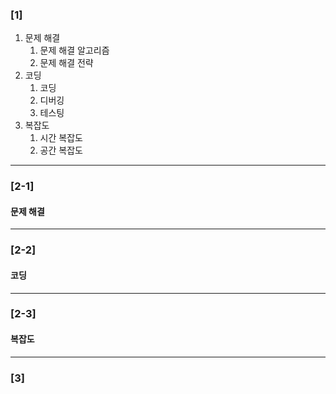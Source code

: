 ### [1]
  1. 문제 해결
     1. 문제 해결 알고리즘
     2. 문제 해결 전략
  2. 코딩
     1. 코딩
     2. 디버깅
     3. 테스팅
  3. 복잡도
     1. 시간 복잡도
     2. 공간 복잡도

---
### [2-1]
#### 문제 해결
---
### [2-2]
#### 코딩
---
### [2-3]
#### 복잡도


---
### [3]
